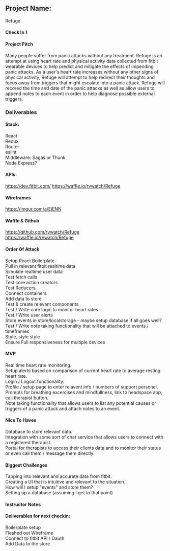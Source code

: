 ## Project Name: 
Refuge

#### Check In 1

#### Project Pitch
Many people suffer from panic attacks without any treatment. Refuge is an attempt at using heart rate and physical activity data collected from fitbit wearable devices to help predict and mitigate the effects of impending panic attacks. As a user's heart rate increases without any other signs of physical activity, Refuge will attempt to help redirect their thoughts and focus away from triggers that might escalate into a panic attack. Refuge will recored the time and date of the panic attacks as well as allow users to append notes to each event in order to help diagnose possible external triggers. 

### Deliverables

#### Stack:
React   
Redux  
Router  
eslint  
Middleware: Sagas or Thunk  
Node Express?  

#### APIs:
https://dev.fitbit.com/
https://waffle.io/rvwatch/Refuge

#### Wireframes
https://imgur.com/a/EjENN 

#### Waffle & Github
https://github.com/rvwatch/Refuge    
https://waffle.io/rvwatch/Refuge

#### Order Of Attack
Setup React Boilerplate    
Pull in relevant fitbit realtime data  
Simulate realtime user data  
Test fetch calls  
Test core action creators  
Test Reducers  
Connect containers   
Add data to store  
Test & create relevant components  
Test / Write core logic to monitor heart rates  
Test / Write user alerts  
Store events in store/localstorage - maybe setup database if all goes well?     
Test / Write note taking functionality that will be attached to events / timeframes  
Style, style style  
Ensure Full responsiveness for multiple devices  

#### MVP
Real time heart rate monitoring.   
Setup alerts based on comparison of current heart rate to average resting heart rate.  
Login / Logout functionality.   
Profile / setup page to enter relavent info / numbers of support personel.  
Prompts for breathing excercises and mindfullness, link to headspace app, call therapist button.   
Note taking functionality that allows users to list any potential causes or triggers of a panic attack and attach notes to an event. 

#### Nice To Haves
Database to store relevant data.   
Integration with some sort of chat service that allows users to connect with a registered therapist.  
Portal for therapists to access their clients data and to monitor their status or even call them / message them directly. 

#### Biggest Challenges
Tapping into relevant and accurate data from fitbit.   
Creating a UI that is intuitive and relevant to the situation.   
How will I setup "events" and store them?   
Setting up a database (assuming I get to that point)  

#### Instructor Notes

#### Deliverables for next checkin:
Boilerplate setup  
Fleshed out Wireframe  
Connect to fitbit API / Oauth  
Add Data to the store  


